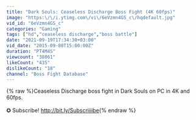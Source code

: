 ```yaml
---
title: "Dark Souls: Ceaseless Discharge Boss Fight (4K 60fps)"
image: "https:\/\/i.ytimg.com\/vi\/6eVzmn4GS_c\/hqdefault.jpg"
vid_id: "6eVzmn4GS_c"
categories: "Gaming"
tags: ["hd","ceaseless discharge","boss battle"]
date: "2021-09-19T17:34:30+03:00"
vid_date: "2015-09-08T15:00:00Z"
duration: "PT4M4S"
viewcount: "38061"
likeCount: "435"
dislikeCount: "18"
channel: "Boss Fight Database"
---
```

{% raw %}Ceaseless Discharge boss fight in Dark Souls on PC in 4K and 60fps.<br /><br />✪ Subscribe!  <a rel="nofollow" target="blank" href="http://bit.ly/Subscriiiibe">http://bit.ly/Subscriiiibe</a>{% endraw %}
